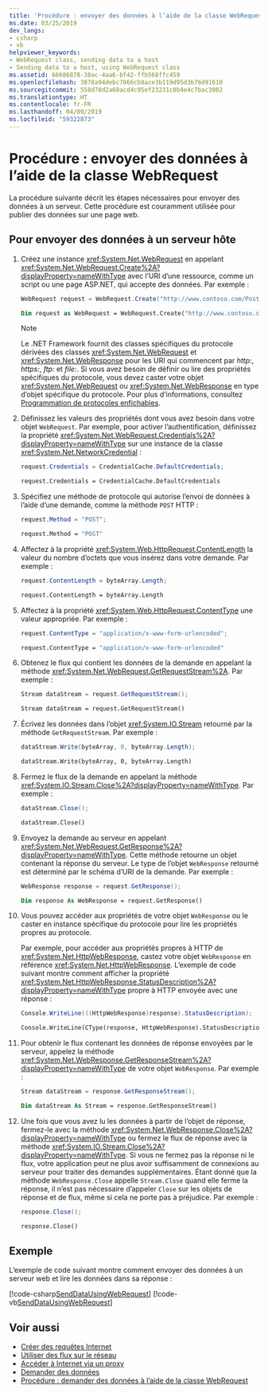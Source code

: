 ```yaml
---
title: 'Procédure : envoyer des données à l’aide de la classe WebRequest'
ms.date: 03/25/2019
dev_langs:
- csharp
- vb
helpviewer_keywords:
- WebRequest class, sending data to a host
- Sending data to a host, using WebRequest class
ms.assetid: 66686878-38ac-4aa6-bf42-ffb568ffc459
ms.openlocfilehash: 3878a94debc7066cb8ace3b119d95d3b76d91610
ms.sourcegitcommit: 558d78d2a68acd4c95ef23231c8b4e4c7bac3902
ms.translationtype: HT
ms.contentlocale: fr-FR
ms.lasthandoff: 04/09/2019
ms.locfileid: "59322873"
---
```

# <a name="how-to-send-data-by-using-the-webrequest-class"></a>Procédure : envoyer des données à l’aide de la classe WebRequest
La procédure suivante décrit les étapes nécessaires pour envoyer des données à un serveur. Cette procédure est couramment utilisée pour publier des données sur une page web. 
  
## <a name="to-send-data-to-a-host-server"></a>Pour envoyer des données à un serveur hôte  
  
1. Créez une instance <xref:System.Net.WebRequest> en appelant <xref:System.Net.WebRequest.Create%2A?displayProperty=nameWithType> avec l’URI d’une ressource, comme un script ou une page ASP.NET, qui accepte des données. Par exemple : 
  
    ```csharp  
    WebRequest request = WebRequest.Create("http://www.contoso.com/PostAccepter.aspx");  
    ```  
  
    ```vb  
    Dim request as WebRequest = WebRequest.Create("http://www.contoso.com/PostAccepter.aspx")  
    ```  
  
    > [!NOTE]
    > Le .NET Framework fournit des classes spécifiques du protocole dérivées des classes <xref:System.Net.WebRequest> et <xref:System.Net.WebResponse> pour les URI qui commencent par *http:*, *https:*, *ftp:* et *file:*.
    Si vous avez besoin de définir ou lire des propriétés spécifiques du protocole, vous devez caster votre objet <xref:System.Net.WebRequest> ou <xref:System.Net.WebResponse> en type d’objet spécifique du protocole. Pour plus d’informations, consultez [Programmation de protocoles enfichables](programming-pluggable-protocols.md). 
  
2. Définissez les valeurs des propriétés dont vous avez besoin dans votre objet `WebRequest`. Par exemple, pour activer l’authentification, définissez la propriété <xref:System.Net.WebRequest.Credentials%2A?displayProperty=nameWithType> sur une instance de la classe <xref:System.Net.NetworkCredential> :
  
    ```csharp  
    request.Credentials = CredentialCache.DefaultCredentials;  
    ```  
  
    ```vb  
    request.Credentials = CredentialCache.DefaultCredentials  
    ```  
  
3. Spécifiez une méthode de protocole qui autorise l’envoi de données à l’aide d’une demande, comme la méthode `POST` HTTP :  
  
    ```csharp  
    request.Method = "POST";  
    ```  
  
    ```vb  
    request.Method = "POST"  
    ```  
  
4. Affectez à la propriété <xref:System.Web.HttpRequest.ContentLength> la valeur du nombre d’octets que vous insérez dans votre demande. Par exemple : 
  
    ```csharp  
    request.ContentLength = byteArray.Length;  
    ```  
  
    ```vb  
    request.ContentLength = byteArray.Length  
    ```  
  
5. Affectez à la propriété <xref:System.Web.HttpRequest.ContentType> une valeur appropriée. Par exemple :
  
    ```csharp  
    request.ContentType = "application/x-www-form-urlencoded";  
    ```  
  
    ```vb  
    request.ContentType = "application/x-www-form-urlencoded"  
    ```  
  
6. Obtenez le flux qui contient les données de la demande en appelant la méthode <xref:System.Net.WebRequest.GetRequestStream%2A>. Par exemple :
  
    ```csharp  
    Stream dataStream = request.GetRequestStream();  
    ```  
  
    ```vb  
    Stream dataStream = request.GetRequestStream()  
    ```  
  
7. Écrivez les données dans l’objet <xref:System.IO.Stream> retourné par la méthode `GetRequestStream`. Par exemple :
  
    ```csharp  
    dataStream.Write(byteArray, 0, byteArray.Length);  
    ```  
  
    ```vb  
    dataStream.Write(byteArray, 0, byteArray.Length)  
    ```  
  
8. Fermez le flux de la demande en appelant la méthode <xref:System.IO.Stream.Close%2A?displayProperty=nameWithType>. Par exemple :
  
    ```csharp  
    dataStream.Close();  
    ```  
  
    ```vb  
    dataStream.Close()  
    ```  
  
9. Envoyez la demande au serveur en appelant <xref:System.Net.WebRequest.GetResponse%2A?displayProperty=nameWithType>. Cette méthode retourne un objet contenant la réponse du serveur. Le type de l’objet `WebResponse` retourné est déterminé par le schéma d’URI de la demande. Par exemple :
  
    ```csharp  
    WebResponse response = request.GetResponse();  
    ```  
  
    ```vb  
    Dim response As WebResponse = request.GetResponse()  
    ```  
  
10. Vous pouvez accéder aux propriétés de votre objet `WebResponse` ou le caster en instance spécifique du protocole pour lire les propriétés propres au protocole. 

    Par exemple, pour accéder aux propriétés propres à HTTP de <xref:System.Net.HttpWebResponse>, castez votre objet `WebResponse` en référence <xref:System.Net.HttpWebResponse>. L’exemple de code suivant montre comment afficher la propriété <xref:System.Net.HttpWebResponse.StatusDescription%2A?displayProperty=nameWithType> propre à HTTP envoyée avec une réponse :
  
    ```csharp  
    Console.WriteLine(((HttpWebResponse)response).StatusDescription);    
    ```  
  
    ```vb  
    Console.WriteLine(CType(response, HttpWebResponse).StatusDescription)  
    ```  
  
11. Pour obtenir le flux contenant les données de réponse envoyées par le serveur, appelez la méthode <xref:System.Net.WebResponse.GetResponseStream%2A?displayProperty=nameWithType> de votre objet `WebResponse`. Par exemple :
  
    ```csharp  
    Stream dataStream = response.GetResponseStream();  
    ```  
  
    ```vb  
    Dim dataStream As Stream = response.GetResponseStream()  
    ```  
  
12. Une fois que vous avez lu les données à partir de l’objet de réponse, fermez-le avec la méthode <xref:System.Net.WebResponse.Close%2A?displayProperty=nameWithType> ou fermez le flux de réponse avec la méthode <xref:System.IO.Stream.Close%2A?displayProperty=nameWithType>. Si vous ne fermez pas la réponse ni le flux, votre application peut ne plus avoir suffisamment de connexions au serveur pour traiter des demandes supplémentaires. Étant donné que la méthode `WebResponse.Close` appelle `Stream.Close` quand elle ferme la réponse, il n’est pas nécessaire d’appeler `Close` sur les objets de réponse et de flux, même si cela ne porte pas à préjudice. Par exemple :
  
    ```csharp  
    response.Close();  
    ```  
  
    ```vb  
    response.Close()  
    ```  
  
## <a name="example"></a>Exemple  
  
L’exemple de code suivant montre comment envoyer des données à un serveur web et lire les données dans sa réponse :  

[!code-csharp[SendDataUsingWebRequest](../../../samples/snippets/csharp/VS_Snippets_Network/SendDataUsingWebRequest/cs/WebRequestPostExample.cs)]
[!code-vb[SendDataUsingWebRequest](../../../samples/snippets/visualbasic/VS_Snippets_Network/SendDataUsingWebRequest/vb/WebRequestPostExample.vb)]

## <a name="see-also"></a>Voir aussi

- [Créer des requêtes Internet](creating-internet-requests.md)
- [Utiliser des flux sur le réseau](using-streams-on-the-network.md)
- [Accéder à Internet via un proxy](accessing-the-internet-through-a-proxy.md)
- [Demander des données](requesting-data.md)
- [Procédure : demander des données à l’aide de la classe WebRequest](how-to-request-data-using-the-webrequest-class.md)
